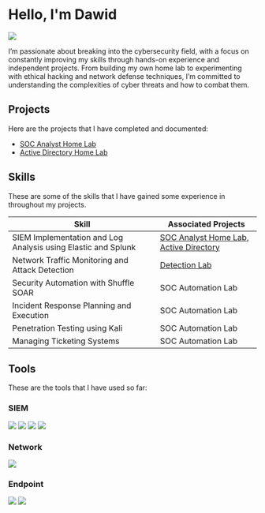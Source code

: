 # Hello, I'm Dawid
<a href="https://linkedin.com"><img src="https://img.shields.io/badge/-LinkedIn-0072b1?&style=for-the-badge&logo=linkedin&logoColor=white" /></a>

I’m passionate about breaking into the cybersecurity field, with a focus on constantly improving my skills through hands-on experience and independent projects. From building my own home lab to experimenting with ethical hacking and network defense techniques, I’m committed to understanding the complexities of cyber threats and how to combat them.

## Projects
Here are the projects that I have completed and documented:
- <a href="https://github.com/dxwid-tech/SOC-Analyst-Lab">SOC Analyst Home Lab</a>
- <a href="https://github.com/dxwid-tech/SOC-Analyst-Lab">Active Directory Home Lab</a>


## Skills
These are some of the skills that I have gained some experience in throughout my projects.

| Skill                                         | Associated Projects       |
|-----------------------------------------------|----------------------------|
| SIEM Implementation and Log Analysis using Elastic and Splunk         | <a href="https://github.com/dxwid-tech/SOC-Analyst-Lab">SOC Analyst Home Lab</a>, <a href="https://github.com/dxwid-tech/SOC-Analyst-Lab">Active Directory</a> |
| Network Traffic Monitoring and Attack Detection | <a href="https://google.com">Detection Lab</a>|
| Security Automation with Shuffle SOAR         | SOC Automation Lab|
| Incident Response Planning and Execution      | SOC Automation Lab|
| Penetration Testing using Kali                | SOC Automation Lab|
| Managing Ticketing Systems | SOC Automation Lab|

## Tools
These are the tools that I have used so far:

### SIEM
<div>
    <img src="https://img.shields.io/badge/-Splunk-000000?&style=for-the-badge&logo=Splunk&logoColor=white" />
    <img src="https://img.shields.io/badge/-Elastic-005571?&style=for-the-badge&logo=Elastic&logoColor=white" />
    <img src="https://img.shields.io/badge/-Kibana-005571?&style=for-the-badge&logo=Kibana&logoColor=white" />
    <img src="https://img.shields.io/badge/-osTicket-FF6600?&style=for-the-badge&logo=osTicket&logoColor=white" />



    
</div>

### Network
<div>
<img src="https://img.shields.io/badge/-Vultr-5B6C84?&style=for-the-badge&logo=Vultr&logoColor=white" />


</div>

### Endpoint
<div>
    <img src="https://img.shields.io/badge/-Mythic-8B2C42?&style=for-the-badge&logo=Mythic&logoColor=white" />
    <img src="https://img.shields.io/badge/-Microsoft_Defender_for_Endpoint-00A4EF?&style=for-the-badge&logo=Microsoft&logoColor=white" />
</div>

